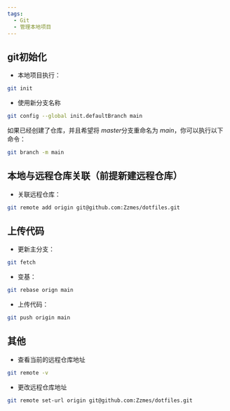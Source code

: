 ```yaml
---
tags:
  - Git
  - 管理本地项目
---
```

## git初始化
- 本地项目执行：
```bash
git init
```
- 使用新分支名称
```bash
git config --global init.defaultBranch main
```
如果已经创建了仓库，并且希望将 *master*分支重命名为 *main*，你可以执行以下命令：
```bash
git branch -m main
```
## 本地与远程仓库关联（前提新建远程仓库）
- 关联远程仓库：
```bash
git remote add origin git@github.com:Zzmes/dotfiles.git
```

## 上传代码
- 更新主分支：
```bash
git fetch
```
- 变基：
```bash
git rebase orign main
```
- 上传代码：
```bash
git push origin main
```

## 其他
- 查看当前的远程仓库地址
```bash
git remote -v
```
- 更改远程仓库地址
```bash
git remote set-url origin git@github.com:Zzmes/dotfiles.git
```